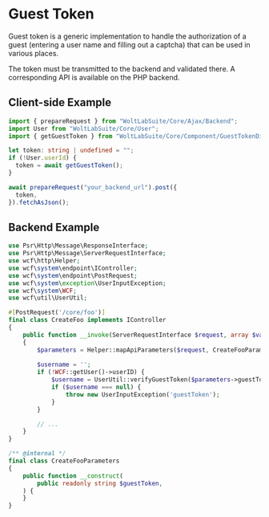 # Guest Token

Guest token is a generic implementation to handle the authorization of a guest (entering a user name and filling out a captcha) that can be used in various places.

The token must be transmitted to the backend and validated there. A corresponding API is available on the PHP backend.

## Client-side Example

```ts
import { prepareRequest } from "WoltLabSuite/Core/Ajax/Backend";
import User from "WoltLabSuite/Core/User";
import { getGuestToken } from "WoltLabSuite/Core/Component/GuestTokenDialog";

let token: string | undefined = "";
if (!User.userId) {
  token = await getGuestToken();
}

await prepareRequest("your_backend_url").post({
  token,
}).fetchAsJson();
```

## Backend Example

```php
use Psr\Http\Message\ResponseInterface;
use Psr\Http\Message\ServerRequestInterface;
use wcf\http\Helper;
use wcf\system\endpoint\IController;
use wcf\system\endpoint\PostRequest;
use wcf\system\exception\UserInputException;
use wcf\system\WCF;
use wcf\util\UserUtil;

#[PostRequest('/core/foo')]
final class CreateFoo implements IController
{
    public function __invoke(ServerRequestInterface $request, array $variables): ResponseInterface
    {
        $parameters = Helper::mapApiParameters($request, CreateFooParameters::class);
        
        $username = '';
        if (!WCF::getUser()->userID) {
            $username = UserUtil::verifyGuestToken($parameters->guestToken);
            if ($username === null) {
                throw new UserInputException('guestToken');
            }
        }

        // ...
    }
}

/** @internal */
final class CreateFooParameters
{
    public function __construct(
        public readonly string $guestToken,
    ) {
    }
}
```
